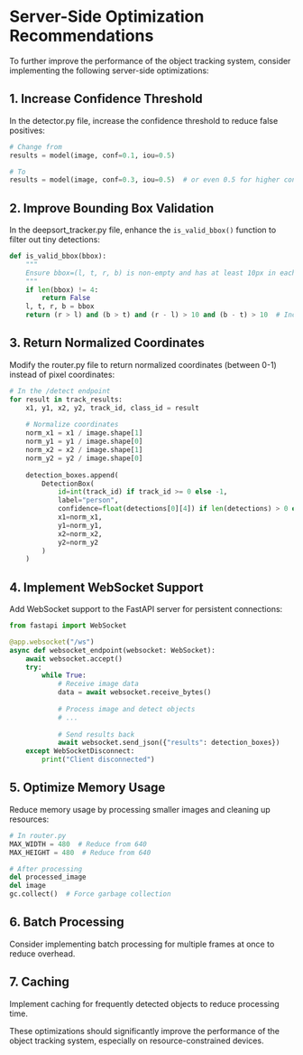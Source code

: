 # Server-Side Optimization Recommendations

To further improve the performance of the object tracking system, consider implementing the following server-side optimizations:

## 1. Increase Confidence Threshold

In the detector.py file, increase the confidence threshold to reduce false positives:

```python
# Change from
results = model(image, conf=0.1, iou=0.5)

# To
results = model(image, conf=0.3, iou=0.5)  # or even 0.5 for higher confidence
```

## 2. Improve Bounding Box Validation

In the deepsort_tracker.py file, enhance the `is_valid_bbox()` function to filter out tiny detections:

```python
def is_valid_bbox(bbox):
    """
    Ensure bbox=(l, t, r, b) is non-empty and has at least 10px in each dimension.
    """
    if len(bbox) != 4:
        return False
    l, t, r, b = bbox
    return (r > l) and (b > t) and (r - l) > 10 and (b - t) > 10  # Increased minimum size
```

## 3. Return Normalized Coordinates

Modify the router.py file to return normalized coordinates (between 0-1) instead of pixel coordinates:

```python
# In the /detect endpoint
for result in track_results:
    x1, y1, x2, y2, track_id, class_id = result
    
    # Normalize coordinates
    norm_x1 = x1 / image.shape[1]
    norm_y1 = y1 / image.shape[0]
    norm_x2 = x2 / image.shape[1]
    norm_y2 = y2 / image.shape[0]
    
    detection_boxes.append(
        DetectionBox(
            id=int(track_id) if track_id >= 0 else -1,
            label="person",
            confidence=float(detections[0][4]) if len(detections) > 0 else 0.0,
            x1=norm_x1,
            y1=norm_y1,
            x2=norm_x2,
            y2=norm_y2
        )
    )
```

## 4. Implement WebSocket Support

Add WebSocket support to the FastAPI server for persistent connections:

```python
from fastapi import WebSocket

@app.websocket("/ws")
async def websocket_endpoint(websocket: WebSocket):
    await websocket.accept()
    try:
        while True:
            # Receive image data
            data = await websocket.receive_bytes()
            
            # Process image and detect objects
            # ...
            
            # Send results back
            await websocket.send_json({"results": detection_boxes})
    except WebSocketDisconnect:
        print("Client disconnected")
```

## 5. Optimize Memory Usage

Reduce memory usage by processing smaller images and cleaning up resources:

```python
# In router.py
MAX_WIDTH = 480  # Reduce from 640
MAX_HEIGHT = 480  # Reduce from 640

# After processing
del processed_image
del image
gc.collect()  # Force garbage collection
```

## 6. Batch Processing

Consider implementing batch processing for multiple frames at once to reduce overhead.

## 7. Caching

Implement caching for frequently detected objects to reduce processing time.

These optimizations should significantly improve the performance of the object tracking system, especially on resource-constrained devices. 